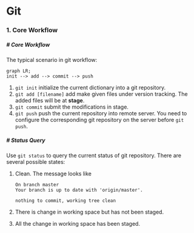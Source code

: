 # Git

### 1. Core Workflow

##### # Core Workflow

The typical scenario in git workflow:

```mermaid
graph LR;
init --> add --> commit --> push
```

1. `git init` initialize the current dictionary into a git repository.
2. `git add [filename]` add make given files under version tracking. The added files will be at **stage**.
3. `git commit` submit the modifications in stage.
4. `git push` push the current repository into remote server. You need to configure the corresponding git repository on the server before `git push`.



##### # Status Query

Use `git status` to query the current status of git repository. There are several possible states:

1. Clean. The message looks like

    ```git
    On branch master
    Your branch is up to date with 'origin/master'.
    
    nothing to commit, working tree clean
    ```

2. There is change in working space but has not been staged.
3. All the change in working space has been staged.


